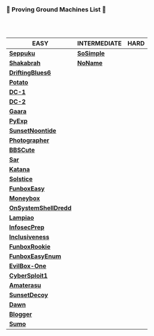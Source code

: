 ### 🌟 Proving Ground Machines List 🌟

<br/>
<br/>

EASY | INTERMEDIATE | HARD
--- | --- | ---
[**Seppuku**](https://github.com/bhaveshharmalkar/CTF-Writeups/blob/main/Proving%20Ground/Easy/Seppuku.pdf) | [**SoSimple**](https://github.com/bhaveshharmalkar/CTF-Writeups/blob/main/Proving%20Ground/Medium/SoSimple.pdf) |
[**Shakabrah**](https://github.com/bhaveshharmalkar/CTF-Writeups/blob/main/Proving%20Ground/Easy/Shakabrah.pdf) | [**NoName**](https://github.com/bhaveshharmalkar/CTF-Writeups/blob/main/Proving%20Ground/Medium/NoName.pdf) |
[**DriftingBlues6**](https://github.com/bhaveshharmalkar/CTF-Writeups/blob/main/Proving%20Ground/Easy/Driftingblues6.pdf) | |
[**Potato**](https://github.com/bhaveshharmalkar/CTF-Writeups/blob/main/Proving%20Ground/Easy/Potato.pdf) | |
[**DC-1**](https://github.com/bhaveshharmalkar/CTF-Writeups/blob/main/Proving%20Ground/Easy/DC-1.pdf) | |
[**DC-2**](https://github.com/bhaveshharmalkar/CTF-Writeups/blob/main/Proving%20Ground/Easy/DC-2.pdf) | |
[**Gaara**](https://github.com/bhaveshharmalkar/CTF-Writeups/blob/main/Proving%20Ground/Easy/Gaara.pdf) | |
[**PyExp**](https://github.com/bhaveshharmalkar/CTF-Writeups/blob/main/Proving%20Ground/Easy/Pyexp.pdf) | |
[**SunsetNoontide**](https://github.com/bhaveshharmalkar/CTF-Writeups/blob/main/Proving%20Ground/Easy/SunsetNoontide.pdf) | |
[**Photographer**](https://github.com/bhaveshharmalkar/CTF-Writeups/blob/main/Proving%20Ground/Easy/Photographer.pdf) | |
[**BBSCute**](https://github.com/bhaveshharmalkar/CTF-Writeups/blob/main/Proving%20Ground/Easy/BBSCute.pdf) | |
[**Sar**](https://github.com/bhaveshharmalkar/CTF-Writeups/blob/main/Proving%20Ground/Easy/Sar.pdf) | |
[**Katana**](https://github.com/bhaveshharmalkar/CTF-Writeups/blob/main/Proving%20Ground/Easy/Katana.pdf) | |
[**Solstice**](https://github.com/bhaveshharmalkar/CTF-Writeups/blob/main/Proving%20Ground/Easy/Solstice.pdf) | |
[**FunboxEasy**](https://github.com/bhaveshharmalkar/CTF-Writeups/blob/main/Proving%20Ground/Easy/FunboxEasy.pdf) | |
[**Moneybox**](https://github.com/bhaveshharmalkar/CTF-Writeups/blob/main/Proving%20Ground/Easy/Moneybox.pdf) | |
[**OnSystemShellDredd**](https://github.com/bhaveshharmalkar/CTF-Writeups/blob/main/Proving%20Ground/Easy/OnSystemShellDredd.pdf) | |
[**Lampiao**](https://github.com/bhaveshharmalkar/CTF-Writeups/blob/main/Proving%20Ground/Easy/Lampiao.pdf) | |
[**InfosecPrep**](https://github.com/bhaveshharmalkar/CTF-Writeups/blob/main/Proving%20Ground/Easy/InfosecPrep.pdf) | |
[**Inclusiveness**](https://github.com/bhaveshharmalkar/CTF-Writeups/blob/main/Proving%20Ground/Easy/Inclusiveness.pdf) | |
[**FunboxRookie**](https://github.com/bhaveshharmalkar/CTF-Writeups/blob/main/Proving%20Ground/Easy/FunboxRookie.pdf) | |
[**FunboxEasyEnum**](https://github.com/bhaveshharmalkar/CTF-Writeups/blob/main/Proving%20Ground/Easy/FunboxEasyEnum.pdf) | |
[**EvilBox-One**](https://github.com/bhaveshharmalkar/CTF-Writeups/blob/main/Proving%20Ground/Easy/EvilBox-One.pdf) | |
[**CyberSploit1**](https://github.com/bhaveshharmalkar/CTF-Writeups/blob/main/Proving%20Ground/Easy/CyberSploit1.pdf) | |
[**Amaterasu**](https://github.com/bhaveshharmalkar/CTF-Writeups/blob/main/Proving%20Ground/Easy/Amaterasu.pdf) | |
[**SunsetDecoy**](https://github.com/bhaveshharmalkar/CTF-Writeups/blob/main/Proving%20Ground/Easy/SunsetDecoy.pdf) | |
[**Dawn**](https://github.com/bhaveshharmalkar/CTF-Writeups/blob/main/Proving%20Ground/Easy/Dawn.pdf) | |
[**Blogger**](https://github.com/bhaveshharmalkar/CTF-Writeups/blob/main/Proving%20Ground/Easy/Blogger.pdf) | |
[**Sumo**](https://github.com/bhaveshharmalkar/CTF-Writeups/blob/main/Proving%20Ground/Easy/Sumo.pdf) | |
